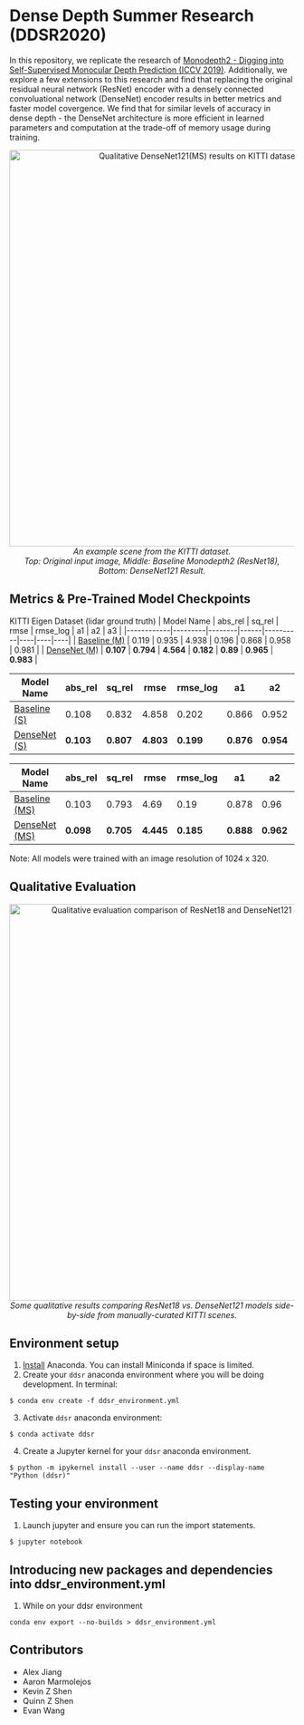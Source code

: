 # Dense Depth Summer Research (DDSR2020)
In this repository, we replicate the research of [Monodepth2 - Digging into Self-Supervised Monocular Depth Prediction (ICCV 2019)](https://arxiv.org/abs/1806.01260). Additionally, we explore a few extensions to this research and find that replacing the original residual neural network (ResNet) encoder with a densely connected convoluational network (DenseNet) encoder results in better metrics and faster model covergence. We find that for similar levels of accuracy in dense depth - the DenseNet architecture is more efficient in learned parameters and computation at the trade-off of memory usage during training.

<p align="center">
  <img align="center" src="assets/densenet_ms.gif" alt="Qualitative DenseNet121(MS) results on KITTI dataset scene." width="700" /><br>
  <i>An example scene from the KITTI dataset.</i><br>
  <i>Top: Original input image, Middle: Baseline Monodepth2 (ResNet18), Bottom: DenseNet121 Result.</i>
</p>

## Metrics & Pre-Trained Model Checkpoints
KITTI Eigen Dataset (lidar ground truth)
| Model Name | abs_rel | sq_rel | rmse | rmse_log | a1 | a2 | a3 | 
|------------|---------|--------|------|----------|----|----|----|
| [Baseline (M)](https://drive.google.com/file/d/1i7KLIYCceUlVi1nnKs9PSTjQ09Xepnlw/view?usp=sharing) | 0.119 | 0.935 | 4.938 | 0.196 | 0.868 | 0.958 | 0.981 |
| [DenseNet (M)](https://drive.google.com/file/d/1cLtV5i3m-cq8YVlEG6dVZKGfA0KyRwz0/view?usp=sharing) | **0.107** | **0.794** | **4.564** | **0.182** | **0.89** | **0.965** | **0.983** |

| Model Name | abs_rel | sq_rel | rmse | rmse_log | a1 | a2 | a3 | 
|------------|---------|--------|------|----------|----|----|----|
| [Baseline (S)](https://drive.google.com/file/d/1JptfHY04aG08l4SLUyMsr5zowvtMQtzB/view?usp=sharing) | 0.108 | 0.832 | 4.858 | 0.202 | 0.866 | 0.952 | 0.977 |
| [DenseNet (S)](https://drive.google.com/file/d/1tVK2jgbZd5g5eBFJm5IAEUAODn6Esr0r/view?usp=sharing) | **0.103** | **0.807** | **4.803** | **0.199** | **0.876** | **0.954** | **0.978** |

| Model Name | abs_rel | sq_rel | rmse | rmse_log | a1 | a2 | a3 | 
|------------|---------|--------|------|----------|----|----|----|
| [Baseline (MS)](https://drive.google.com/file/d/1yqVocIQMeDeyJahxz-W7dg756-UG26VR/view?usp=sharing) | 0.103 | 0.793 | 4.69 | 0.19 | 0.878 | 0.96 | 0.981 |
| [DenseNet (MS)](https://drive.google.com/file/d/15htyrNsY7mUPQJUq_E4krgwC6D6URUvx/view?usp=sharing) | **0.098** | **0.705** | **4.445** | **0.185** | **0.888** | **0.962** | **0.982** |

Note: All models were trained with an image resolution of 1024 x 320.

## Qualitative Evaluation
<p align="center">
  <img align="center" src="assets/qualitative-eval.png" alt="Qualitative evaluation comparison of ResNet18 and DenseNet121 dense depth models." width="700" /><br>
  <i>Some qualitative results comparing ResNet18 vs. DenseNet121 models side-by-side from manually-curated KITTI scenes.</i><br>
</p>

## Environment setup
1. [Install](https://docs.conda.io/projects/conda/en/latest/user-guide/install/) Anaconda. You can install Miniconda if space is limited.
2. Create your `ddsr` anaconda environment where you will be doing development. In terminal:
```
$ conda env create -f ddsr_environment.yml
```
3. Activate `ddsr` anaconda environment:
```
$ conda activate ddsr
```
4. Create a Jupyter kernel for your `ddsr` anaconda environment.
```
$ python -m ipykernel install --user --name ddsr --display-name "Python (ddsr)"
```

## Testing your environment
1. Launch jupyter and ensure you can run the import statements.
```
$ jupyter notebook
```

## Introducing new packages and dependencies into ddsr_environment.yml
1. While on your ddsr environment
```
conda env export --no-builds > ddsr_environment.yml
```

## Contributors
- Alex Jiang
- Aaron Marmolejos
- Kevin Z Shen
- Quinn Z Shen
- Evan Wang
